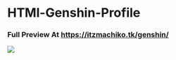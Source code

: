 # HTMl-Genshin-Profile
### Full Preview At https://itzmachiko.tk/genshin/

<img src="http://itzmachiko.tk/img/github/Screenshot%202022-02-21%20094520.png" />
